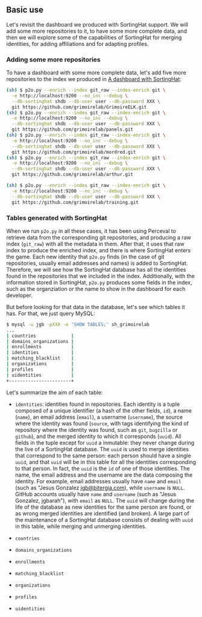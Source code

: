 ## Basic use

Let's revisit the dashboard we produced with SortingHat support. We will add some more repositories to it, to have some more complete data, and then we will explore some of the capabilities of SortingHat for merging identities, for adding affiliations and for adapting profiles.

### Adding some more repositories

To have a dashboard with some more complete data, let's add five more repositories to the index we produced in [A dashboard with SortingHat](../grimoireelk/a-dashboard-with-sortinghat.md):

```bash
(sh) $ p2o.py --enrich --index git_raw --index-enrich git \
  -e http://localhost:9200 --no_inc --debug \
  --db-sortinghat shdb --db-user user --db-password XXX \
  git https://github.com/grimoirelab/GrimoireELK.git
(sh) $ p2o.py --enrich --index git_raw --index-enrich git \
  -e http://localhost:9200 --no_inc --debug \
  --db-sortinghat shdb --db-user user --db-password XXX \
  git https://github.com/grimoirelab/panels.git
(sh) $ p2o.py --enrich --index git_raw --index-enrich git \
  -e http://localhost:9200 --no_inc --debug \
  --db-sortinghat shdb --db-user user --db-password XXX \
  git https://github.com/grimoirelab/mordred.git
(sh) $ p2o.py --enrich --index git_raw --index-enrich git \
  -e http://localhost:9200 --no_inc --debug \
  --db-sortinghat shdb --db-user user --db-password XXX \
  git https://github.com/grimoirelab/arthur.git

(sh) $ p2o.py --enrich --index git_raw --index-enrich git \
  -e http://localhost:9200 --no_inc --debug \
  --db-sortinghat shdb --db-user user --db-password XXX \
  git https://github.com/grimoirelab/training.git
```

### Tables generated with SortingHat

When we run `p2o.py` in all these cases, it has been using Perceval to retrieve data from the corresponding git repositories, and producing a raw index (`git_raw`) with all the metadata in them. After that, it uses that raw index to produce the enriched index, and there is where SortingHat enters the game. Each new identity that `p2o.py` finds (in the case of git repositories, usually email addresses and names) is added to SortingHat. Therefore, we will see how the SortingHat database has all the identities found in the repositories that we included in the index. Additionally, with the information stored in SortingHat, `p2o.py` produces some fields in the index, such as the organziation or the name to show in the dashboard for each developer.

But before looking for that data in the database, let's see which tables it has. For that, we just query MySQL:

```bash
$ mysql -u jgb -pXXX -e 'SHOW TABLES;' sh_grimoirelab
...
| countries             |
| domains_organizations |
| enrollments           |
| identities            |
| matching_blacklist    |
| organizations         |
| profiles              |
| uidentities           |
+-----------------------+
```

Let's summarize the aim of each table:

* `identities`: identities found in repositories. Each identity is a tuple composed of a unique identifier (a hash of the other fields, `id`), a name (`name`), an email address (`email`), a username (`username`), the source where the identity was found (`source`, with tags identifying the kind of repository where the identity was found, such as `git`, `bugzilla` or `github`), and the merged identity to which it corresponds (`uuid`). All fields in the tuple except for `uuid` a inmutable: they never change during the live of a SortingHat database. The `uuid` is used to merge identities that correspond to the same person: each person should have a single `uuid`, and that `uuid` will be in this table for all the identities corresponding to that person. In fact, the `uuid` is the `id` of one of those identities. The name, the email address and the username are the data composing the identity. For example, email addresses usually have `name` and `email` (such as "Jesus Gonzalez <jgb@bitergia.com>), while `username` is `NULL`. GitHub accounts usually have `name` and `username` (such as "Jesus Gonzalez, jgbarah"), with `email` as `NULL`. The `uuid` will change during the life of the database as new identities for the same person are found, or as wrong merged identities are identified (and broken). A large part of the maintenance of a SortingHat database consists of dealing with `uuid` in this table, while merging and unmerging identities.


* `countries`

* `domains_organizations`

* `enrollments`



* `matching_blacklist`

* `organizations`

* `profiles`

* `uidentities`




